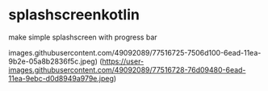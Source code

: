 # splashscreenkotlin
make simple splashscreen with progress bar


images.githubusercontent.com/49092089/77516725-7506d100-6ead-11ea-9b2e-05a8b2836f5c.jpeg)
(https://user-images.githubusercontent.com/49092089/77516728-76d09480-6ead-11ea-9ebc-d0d8949a979e.jpeg)
